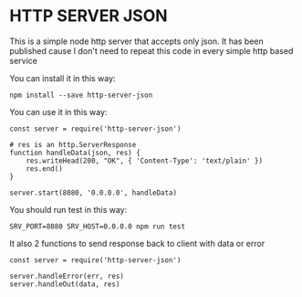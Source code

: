 # HTTP SERVER JSON

This is a simple node http server that accepts only json.
It has been published cause I don't need to repeat this code in every simple http based service

You can install it in this way:

    npm install --save http-server-json

You can use it in this way:

    const server = require('http-server-json')

    # res is an http.ServerResponse
    function handleData(json, res) {
        res.writeHead(200, "OK", { 'Content-Type': 'text/plain' })
        res.end()
    }

    server.start(8080, '0.0.0.0', handleData)

You should run test in this way:

    SRV_PORT=8080 SRV_HOST=0.0.0.0 npm run test

It also 2 functions to send response back to client with data or error
    
    const server = require('http-server-json')
    
    server.handleError(err, res)
    server.handleOut(data, res)

